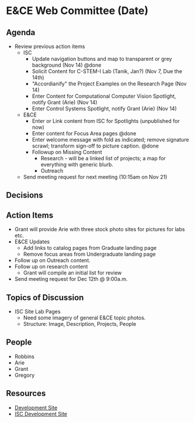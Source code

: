 # E&CE Web Committee (Date)

## Agenda

* Review previous action items
    * ISC
        * Update navigation buttons and map to transparent or grey background (Nov 14) @done
        * Solicit Content for C-STEM-I Lab (Tanik, Jan?) (Nov 7, Due the 14th)
        * "Accordianify" the Project Examples on the Research Page (Nov 14)
        * Enter Content for Computational Computer Vision Spotlight, notify Grant (Arie) (Nov 14)
        * Enter Control Systems Spotlight, notify Grant (Arie) (Nov 14)
    * E&CE
        * Enter or Link content from ISC for Spotlights (unpublished for now)
        * Enter content for Focus Area pages @done
        * Enter welcome message with fold as indicated; remove signature scrawl; transform sign-off to picture caption. @done
        * Followup on Missing Content
            * Research - will be a linked list of projects; a map for everything with generic blurb.
            * Outreach
    * Send meeting request for next meeting (10:15am on Nov 21)

## Decisions


## Action Items

* Grant will provide Arie with three stock photo sites for pictures for labs etc.
* E&CE Updates
    - Add links to catalog pages from Graduate landing page
    - Remove focus areas from Undergraduate landing page
* Follow up on Outreach content.
* Follow up on research content
    - Grant will compile an initial list for review
* Send meeting request for Dec 12th @ 9:00a.m.

## Topics of Discussion

* ISC Site Lab Pages
    - Need some imagery of general E&CE topic photos.
    - Structure: Image, Description, Projects, People

## People

* Robbins
* Arie
* Grant
* Gregory

## Resources

* [Development Site](http://wwwpj2.it.uab.edu/engineering/ece/)
* [ISC Development Site](https://wwwpj2.it.uab.edu/isc/)

